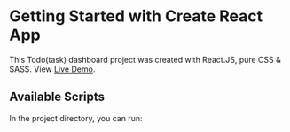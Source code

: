 # Getting Started with Create React App

This Todo(task) dashboard project was created with React.JS, pure CSS & SASS. View [Live Demo](https://folaranmitodoapp.netlify.app/).

## Available Scripts

In the project directory, you can run:
